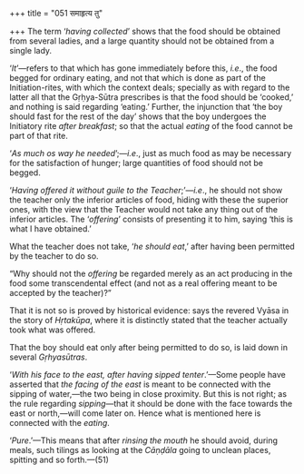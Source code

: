 +++
title = "051 समाहृत्य तु"

+++
The term ‘*having collected*’ shows that the food should be obtained
from several ladies, and a large quantity should not be obtained from a
single lady.

‘*It*’—refers to that which has gone immediately before this, *i.e*.,
the food begged for ordinary eating, and not that which is done as part
of the Initiation-rites, with which the context deals; specially as with
regard to the latter all that the Gṛḥya-Sūtra prescribes is that the
food should be ‘cooked,’ and nothing is said regarding ‘eating.’
Further, the injunction that ‘the boy should fast for the rest of the
day’ shows that the boy undergoes the Initiatory rite *after breakfast*;
so that the actual *eating* of the food cannot be part of that rite.

‘*As much os way he needed*’;—*i.e*., just as much food as may be
necessary for the satisfaction of hunger; large quantities of food
should not be begged.

‘*Having offered it without guile to the Teacher*;’—*i.e*., he should
not show the teacher only the inferior articles of food, hiding with
these the superior ones, with the view that the Teacher would not take
any thing out of the inferior articles. The ‘*offering*’ consists of
presenting it to him, saying ‘this is what I have obtained.’

What the teacher does not take, ‘*he should eat*,’ after having been
permitted by the teacher to do so.

“Why should not the *offering* be regarded merely as an act producing in
the food some transcendental effect (and not as a real offering meant to
be accepted by the teacher)?”

That it is not so is proved by historical evidence: says the revered
Vyāsa in the story of *Hṛtakūpa*, where it is distinctly stated that the
teacher actually took what was offered.

That the boy should eat only after being permitted to do so, is laid
down in several *Gṛhyasūtras*.

‘*With his face to the east, after having sipped tenter*.’—Some people
have asserted that *the facing of the east* is meant to be connected
with the sipping of water,—the two being in close proximity. But this is
not right; as the rule regarding *sipping*—that it should be done with
the face towards the east or north,—will come later on. Hence what is
mentioned here is connected with the *eating*.

‘*Pure*.’—This means that after *rinsing the mouth* he should avoid,
during meals, such tilings as looking at the *Cāṇḍāla* going to unclean
places, spitting and so forth.—(51)


